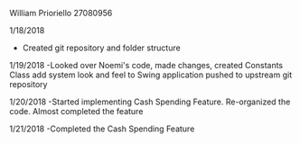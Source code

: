 William Prioriello 27080956

1/18/2018
- Created git repository and folder structure

1/19/2018
-Looked over Noemi's code, made changes,
created Constants Class
add system look and feel to Swing application
pushed to upstream git repository

1/20/2018
-Started implementing Cash Spending Feature. Re-organized the code.
Almost completed the feature


1/21/2018
-Completed the Cash Spending Feature

